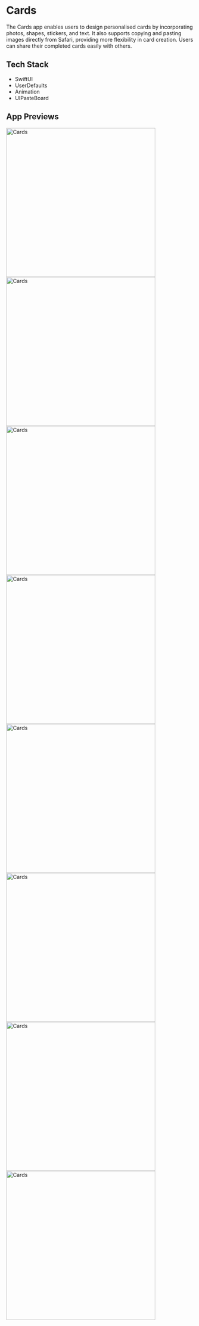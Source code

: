 # Cards
The Cards app enables users to design personalised cards by incorporating photos, shapes, stickers, and text. It also supports copying and pasting images directly from Safari, providing more flexibility in card creation. Users can share their completed cards easily with others.

## Tech Stack
* SwiftUI
* UserDefaults
* Animation
* UIPasteBoard

## App Previews
<img src="https://github.com/user-attachments/assets/230f1aab-d39c-40b1-b820-68f741819fb6" width="400" title="Cards">
<img src="https://github.com/user-attachments/assets/c0b4f218-beae-4011-a2fc-10573879b397" width="400" title="Cards"> 
<img src="https://github.com/user-attachments/assets/4f75cd97-699e-4a8d-ae75-c0106dd0a5d6" width="400" title="Cards">
<img src="https://github.com/user-attachments/assets/5bc96166-3074-4a4e-ae7a-ea9e7ac06f79" width="400" title="Cards">
<img src="https://github.com/user-attachments/assets/2401d4b0-1420-444a-957d-f0395f178352" width="400" title="Cards">
<img src="https://github.com/user-attachments/assets/efa91243-ab0d-4d11-a010-d7c8958b6a5a" width="400" title="Cards">
<img src="https://github.com/user-attachments/assets/81736d94-0a91-4437-b87a-de3ee02354b5" width="400" title="Cards">
<img src="https://github.com/user-attachments/assets/20c84105-d3c1-45a4-b02b-4ec5d2edf269" width="400" title="Cards">

